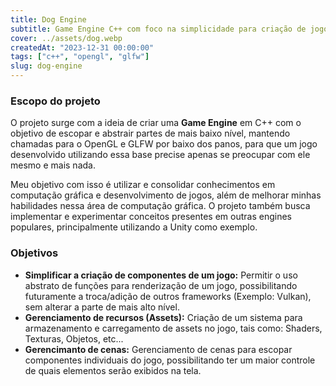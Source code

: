 ```yaml
---
title: Dog Engine
subtitle: Game Engine C++ com foco na simplicidade para criação de jogos
cover: ../assets/dog.webp
createdAt: "2023-12-31 00:00:00"
tags: ["c++", "opengl", "glfw"]
slug: dog-engine
---
```


### Escopo do projeto

O projeto surge com a ideia de criar uma **Game Engine** em C++ com o objetivo de escopar e abstrair partes de mais baixo nível, mantendo chamadas para o OpenGL e GLFW por baixo dos panos, para que um jogo desenvolvido utilizando essa base precise apenas se preocupar com ele mesmo e mais nada.

Meu objetivo com isso é utilizar e consolidar conhecimentos em computação gráfica e desenvolvimento de jogos, além de melhorar minhas habilidades nessa área de computação gráfica. O projeto também busca implementar e experimentar conceitos presentes em outras engines populares, principalmente utilizando a Unity como exemplo.

### Objetivos

- **Simplificar a criação de componentes de um jogo:** Permitir o uso abstrato de funções para renderização de um jogo, possibilitando futuramente a troca/adição de outros frameworks (Exemplo: Vulkan), sem alterar a parte de mais alto nível.
- **Gerenciamento de recursos (Assets):** Criação de um sistema para armazenamento e carregamento de assets no jogo, tais como: Shaders, Texturas, Objetos, etc...
- **Gerencimanto de cenas:** Gerenciamento de cenas para escopar componentes individuais do jogo, possibilitando ter um maior controle de quais elementos serão exibidos na tela.

